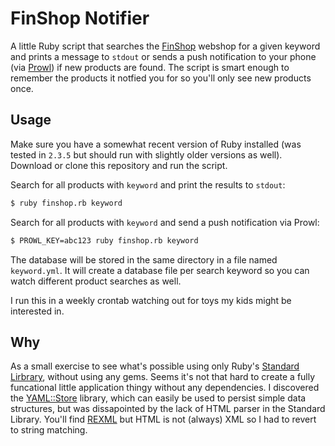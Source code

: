# FinShop Notifier

A little Ruby script that searches the [FinShop](https://finshop.belgium.be) webshop for a given keyword and prints a message to `stdout` or sends a push notification to your phone (via [Prowl](https://www.prowlapp.com)) if new products are found. The script is smart enough to remember the products it notfied you for so you'll only see new products once.

## Usage

Make sure you have a somewhat recent version of Ruby installed (was tested in `2.3.5` but should run with slightly older versions as well). Download or clone this repository and run the script.

Search for all products with `keyword` and print the results to `stdout`:

```bash
$ ruby finshop.rb keyword
```

Search for all products with `keyword` and send a push notification via Prowl:

```bash
$ PROWL_KEY=abc123 ruby finshop.rb keyword
```

The database will be stored in the same directory in a file named `keyword.yml`. It will create a database file per search keyword so you can watch different product searches as well.

I run this in a weekly crontab watching out for toys my kids might be interested in.

## Why

As a small exercise to see what's possible using only Ruby's [Standard Lirbrary](https://ruby-doc.org/stdlib), without using any gems. Seems it's not that hard to create a fully funcational little application thingy without any dependencies. I discovered the [YAML::Store](https://ruby-doc.org/stdlib/libdoc/yaml/rdoc/YAML/Store.html) library, which can easily be used to persist simple data structures, but was dissapointed by the lack of HTML parser in the Standard Library. You'll find [REXML](https://ruby-doc.org/stdlib/libdoc/rexml/rdoc/REXML.html) but HTML is not (always) XML so I had to revert to string matching.
